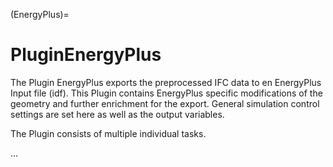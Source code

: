(EnergyPlus)=
# PluginEnergyPlus

The Plugin EnergyPlus exports the preprocessed IFC data to en EnergyPlus 
Input file (idf). This Plugin contains EnergyPlus specific modifications of 
the geometry and further enrichment for the export. General simulation 
control settings are set here as well as the output variables.

The Plugin consists of multiple individual tasks.


...